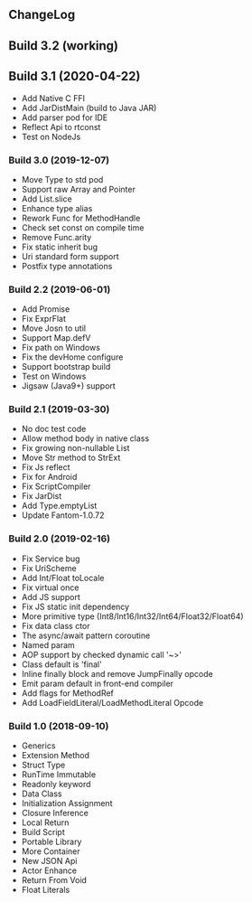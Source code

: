 ## ChangeLog

## Build 3.2 (working)

## Build 3.1 (2020-04-22)
- Add Native C FFI
- Add JarDistMain (build to Java JAR)
- Add parser pod for IDE
- Reflect Api to rtconst
- Test on NodeJs

### Build 3.0 (2019-12-07)
- Move Type to std pod
- Support raw Array and Pointer
- Add List.slice
- Enhance type alias
- Rework Func for MethodHandle
- Check set const on compile time
- Remove Func.arity
- Fix static inherit bug
- Uri standard form support
- Postfix type annotations

### Build 2.2 (2019-06-01)
- Add Promise
- Fix ExprFlat
- Move Josn to util
- Support Map.defV
- Fix path on Windows
- Fix the devHome configure
- Support bootstrap build
- Test on Windows
- Jigsaw (Java9+) support

### Build 2.1 (2019-03-30)
- No doc test code
- Allow method body in native class
- Fix growing non-nullable List
- Move Str method to StrExt
- Fix Js reflect
- Fix for Android
- Fix ScriptCompiler
- Fix JarDist
- Add Type.emptyList
- Update Fantom-1.0.72

### Build 2.0 (2019-02-16)
- Fix Service bug
- Fix UriScheme
- Add Int/Float toLocale
- Fix virtual once
- Add JS support
- Fix JS static init dependency
- More primitive type (Int8/Int16/Int32/Int64/Float32/Float64)
- Fix data class ctor
- The async/await pattern coroutine
- Named param
- AOP support by checked dynamic call '~>'
- Class default is 'final'
- Inline finally block and remove JumpFinally opcode
- Emit param default in front-end compiler
- Add flags for MethodRef
- Add LoadFieldLiteral/LoadMethodLiteral Opcode

### Build 1.0 (2018-09-10)
- Generics
- Extension Method
- Struct Type
- RunTime Immutable
- Readonly keyword
- Data Class
- Initialization Assignment
- Closure Inference
- Local Return
- Build Script
- Portable Library
- More Container
- New JSON Api
- Actor Enhance
- Return From Void
- Float Literals
